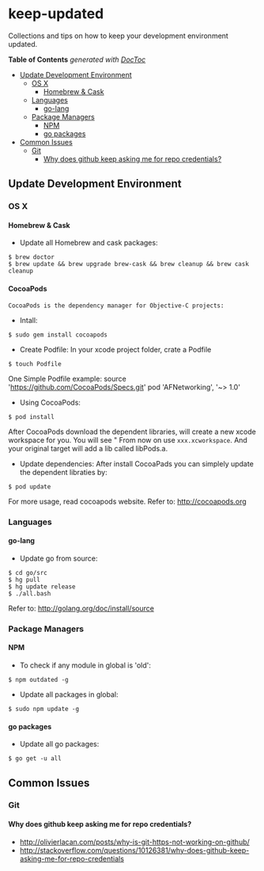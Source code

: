 keep-updated
============

Collections and tips on how to keep your development environment updated.

<!-- START doctoc generated TOC please keep comment here to allow auto update -->
<!-- DON'T EDIT THIS SECTION, INSTEAD RE-RUN doctoc TO UPDATE -->
**Table of Contents**  *generated with [DocToc](http://doctoc.herokuapp.com/)*

- [Update Development Environment](#update-development-environment)
  - [OS X](#os-x)
    - [Homebrew & Cask](#homebrew-&-cask)
  - [Languages](#languages)
    - [go-lang](#go-lang)
  - [Package Managers](#package-managers)
    - [NPM](#npm)
    - [go packages](#go-packages)
- [Common Issues](#common-issues)
  - [Git](#git)
    - [Why does github keep asking me for repo credentials?](#why-does-github-keep-asking-me-for-repo-credentials)

<!-- END doctoc generated TOC please keep comment here to allow auto update -->



## Update Development Environment

### OS X

#### Homebrew & Cask

- Update all Homebrew and cask packages:
```shell
$ brew doctor
$ brew update && brew upgrade brew-cask && brew cleanup && brew cask cleanup
```

#### CocoaPods
	CocoaPods is the dependency manager for Objective-C projects:
- Intall:
```shell
$ sudo gem install cocoapods
```
- Create Podfile:
In your xcode project folder, crate a Podfile
```shell
$ touch Podfile
```
One Simple Podfile example:
	source 'https://github.com/CocoaPods/Specs.git'
	pod 'AFNetworking', '~> 1.0'
- Using CocoaPods:
```shell
$ pod install
```
After CocoaPods download the dependent libraries, will create a new xcode workspace for you.
You will see " From now on use `xxx.xcworkspace`. And your original target will add a lib called libPods.a.
- Update dependencies:
After install CocoaPads you can simplely update the dependent libraties by:
```shell
$ pod update
```
For more usage, read cocoapods website.
Refer to: http://cocoapods.org

### Languages

#### go-lang

- Update go from source:
```shell
$ cd go/src
$ hg pull
$ hg update release
$ ./all.bash
```
Refer to: http://golang.org/doc/install/source


### Package Managers

#### NPM

- To check if any module in global is 'old':
```shell
$ npm outdated -g
```

- Update all packages in global:
```shell
$ sudo npm update -g
```

#### go packages

- Update all go packages:
```shell
$ go get -u all
```

## Common Issues

### Git

#### Why does github keep asking me for repo credentials?

- http://olivierlacan.com/posts/why-is-git-https-not-working-on-github/
- http://stackoverflow.com/questions/10126381/why-does-github-keep-asking-me-for-repo-credentials
